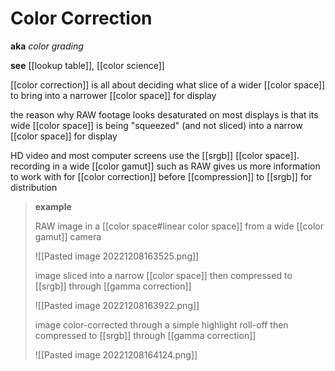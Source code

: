 # Color Correction

**aka** _color grading_

**see** [[lookup table]], [[color science]]

[[color correction]] is all about deciding what slice of a wider [[color space]] to bring into a narrower [[color space]] for display

the reason why RAW footage looks desaturated on most displays is that its wide [[color space]] is being "squeezed" (and not sliced) into a narrow [[color space]] for display

HD video and most computer screens use the [[srgb]] [[color space]]. recording in a wide [[color gamut]] such as RAW gives us more information to work with for [[color correction]] before [[compression]] to [[srgb]] for distribution

> **example**
>
> RAW image in a [[color space#linear color space]] from a wide [[color gamut]] camera
>
> ![[Pasted image 20221208163525.png]]
>
> image sliced into a narrow [[color space]] then compressed to [[srgb]] through [[gamma correction]]
>
> ![[Pasted image 20221208163922.png]]
>
> image color-corrected through a simple highlight roll-off then compressed to [[srgb]] through [[gamma correction]]
>
> ![[Pasted image 20221208164124.png]]
